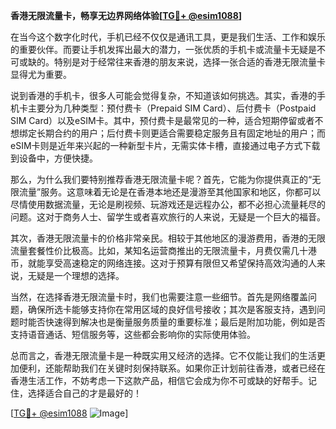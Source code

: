 **香港无限流量卡，畅享无边界网络体验[[TG💪+ @esim1088](https://t.me/s/esim1088)]**

在当今这个数字化时代，手机已经不仅仅是通讯工具，更是我们生活、工作和娱乐的重要伙伴。而要让手机发挥出最大的潜力，一张优质的手机卡或流量卡无疑是不可或缺的。特别是对于经常往来香港的朋友来说，选择一张合适的香港无限流量卡显得尤为重要。

说到香港的手机卡，很多人可能会觉得复杂，不知道该如何挑选。其实，香港的手机卡主要分为几种类型：预付费卡（Prepaid SIM Card）、后付费卡（Postpaid SIM Card）以及eSIM卡。其中，预付费卡是最常见的一种，适合短期停留或者不想绑定长期合约的用户；后付费卡则更适合需要稳定服务且有固定地址的用户；而eSIM卡则是近年来兴起的一种新型卡片，无需实体卡槽，直接通过电子方式下载到设备中，方便快捷。

那么，为什么我们要特别推荐香港无限流量卡呢？首先，它能为你提供真正的“无限流量”服务。这意味着无论是在香港本地还是漫游至其他国家和地区，你都可以尽情使用数据流量，无论是刷视频、玩游戏还是远程办公，都不必担心流量耗尽的问题。这对于商务人士、留学生或者喜欢旅行的人来说，无疑是一个巨大的福音。

其次，香港无限流量卡的价格非常亲民。相较于其他地区的漫游费用，香港的无限流量套餐性价比极高。比如，某知名运营商推出的无限流量卡，月费仅需几十港币，就能享受高速稳定的网络连接。这对于预算有限但又希望保持高效沟通的人来说，无疑是一个理想的选择。

当然，在选择香港无限流量卡时，我们也需要注意一些细节。首先是网络覆盖问题，确保所选卡能够支持你在常用区域的良好信号接收；其次是客服支持，遇到问题时能否快速得到解决也是衡量服务质量的重要标准；最后是附加功能，例如是否支持语音通话、短信服务等，这些都会影响你的实际使用体验。

总而言之，香港无限流量卡是一种既实用又经济的选择。它不仅能让我们的生活更加便利，还能帮助我们在关键时刻保持联系。如果你正计划前往香港，或者已经在香港生活工作，不妨考虑一下这款产品，相信它会成为你不可或缺的好帮手。记住，选择适合自己的才是最好的！

[[TG💪+ @esim1088](https://t.me/s/esim1088) ![Image](https://i.postimg.cc/4NQfJmqS/Snipaste-2025-05-13-00-14-12.png)]